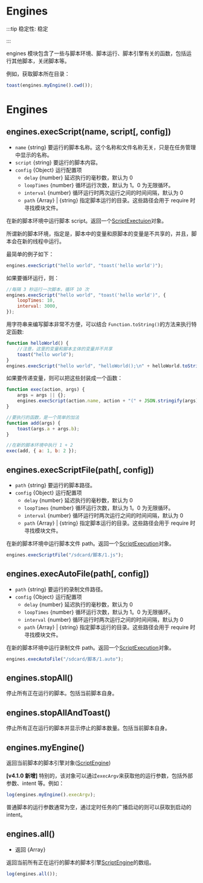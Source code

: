 # Engines

:::tip 稳定性: 稳定

:::

engines 模块包含了一些与脚本环境、脚本运行、脚本引擎有关的函数，包括运行其他脚本，关闭脚本等。

例如，获取脚本所在目录：

```js
toast(engines.myEngine().cwd());
```

# Engines

## engines.execScript(name, script[, config])

-   `name` {string} 要运行的脚本名称。这个名称和文件名称无关，只是在任务管理中显示的名称。
-   `script` {string} 要运行的脚本内容。
-   `config` {Object} 运行配置项
    -   `delay` {number} 延迟执行的毫秒数，默认为 0
    -   `loopTimes` {number} 循环运行次数，默认为 1。0 为无限循环。
    -   `interval` {number} 循环运行时两次运行之间的时间间隔，默认为 0
    -   `path` {Array} | {string} 指定脚本运行的目录。这些路径会用于 require 时寻找模块文件。

在新的脚本环境中运行脚本 script。返回一个[ScriptExectuion](#ScriptExecution)对象。

所谓新的脚本环境，指定是，脚本中的变量和原脚本的变量是不共享的，并且，脚本会在新的线程中运行。

最简单的例子如下：

```js
engines.execScript("hello world", "toast('hello world')");
```

如果要循环运行，则：

```js
//每隔 3 秒运行一次脚本，循环 10 次
engines.execScript("hello world", "toast('hello world')", {
    loopTimes: 10,
    interval: 3000,
});
```

用字符串来编写脚本非常不方便，可以结合 `Function.toString()`的方法来执行特定函数:

```js
function helloWorld() {
    //注意，这里的变量和脚本主体的变量并不共享
    toast("hello world");
}
engines.execScript("hello world", "helloWorld();\n" + helloWorld.toString());
```

如果要传递变量，则可以把这些封装成一个函数：

```js
function exec(action, args) {
    args = args || {};
    engines.execScript(action.name, action + "(" + JSON.stringify(args) + ");\n" + action.toString());
}

//要执行的函数，是一个简单的加法
function add(args) {
    toast(args.a + args.b);
}

//在新的脚本环境中执行 1 + 2
exec(add, { a: 1, b: 2 });
```

## engines.execScriptFile(path[, config])

-   `path` {string} 要运行的脚本路径。
-   `config` {Object} 运行配置项
    -   `delay` {number} 延迟执行的毫秒数，默认为 0
    -   `loopTimes` {number} 循环运行次数，默认为 1。0 为无限循环。
    -   `interval` {number} 循环运行时两次运行之间的时间间隔，默认为 0
    -   `path` {Array} | {string} 指定脚本运行的目录。这些路径会用于 require 时寻找模块文件。

在新的脚本环境中运行脚本文件 path。返回一个[ScriptExecution](#ScriptExecution)对象。

```js
engines.execScriptFile("/sdcard/脚本/1.js");
```

## engines.execAutoFile(path[, config])

-   `path` {string} 要运行的录制文件路径。
-   `config` {Object} 运行配置项
    -   `delay` {number} 延迟执行的毫秒数，默认为 0
    -   `loopTimes` {number} 循环运行次数，默认为 1。0 为无限循环。
    -   `interval` {number} 循环运行时两次运行之间的时间间隔，默认为 0
    -   `path` {Array} | {string} 指定脚本运行的目录。这些路径会用于 require 时寻找模块文件。

在新的脚本环境中运行录制文件 path。返回一个[ScriptExecution](#ScriptExecution)对象。

```js
engines.execAutoFile("/sdcard/脚本/1.auto");
```

## engines.stopAll()

停止所有正在运行的脚本。包括当前脚本自身。

## engines.stopAllAndToast()

停止所有正在运行的脚本并显示停止的脚本数量。包括当前脚本自身。

## engines.myEngine()

返回当前脚本的脚本引擎对象([ScriptEngine](#ScriptEngine))

**[v4.1.0 新增]**
特别的，该对象可以通过`execArgv`来获取他的运行参数，包括外部参数、intent 等。例如：

```js
log(engines.myEngine().execArgv);
```

普通脚本的运行参数通常为空，通过定时任务的广播启动的则可以获取到启动的 intent。

## engines.all()

-   返回 {Array}

返回当前所有正在运行的脚本的脚本引擎[ScriptEngine](#ScriptEngine)的数组。

```js
log(engines.all());
```
